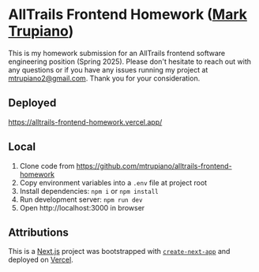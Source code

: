 # AllTrails Frontend Homework ([Mark Trupiano](https://mtru-portfolio-next.netlify.app/))
This is my homework submission for an AllTrails frontend software engineering position (Spring 2025). Please don't hesitate to reach out with any questions or if you have any issues running my project at mtrupiano2@gmail.com. Thank you for your consideration.

## Deployed
https://alltrails-frontend-homework.vercel.app/

## Local
1. Clone code from https://github.com/mtrupiano/alltrails-frontend-homework
2. Copy environment variables into a `.env` file at project root
3. Install dependencies: `npm i` or `npm install`
4. Run development server: `npm run dev`
5. Open http://localhost:3000 in browser

## Attributions
This is a [Next.js](https://nextjs.org) project was bootstrapped with [`create-next-app`](https://nextjs.org/docs/app/api-reference/cli/create-next-app) and deployed on [Vercel](https://vercel.com/).
